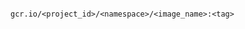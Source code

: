 <!-- usedin: [ _includes/_inlines/GettingStarted/common/image_repository] - layout:code post: image_repository_provide-a-docker-image -->

```

gcr.io/<project_id>/<namespace>/<image_name>:<tag>

```
